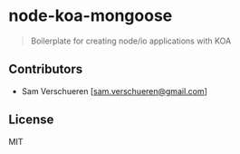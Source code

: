 # node-koa-mongoose

> Boilerplate for creating node/io applications with KOA

## Contributors

- Sam Verschueren [<sam.verschueren@gmail.com>]

## License
MIT
